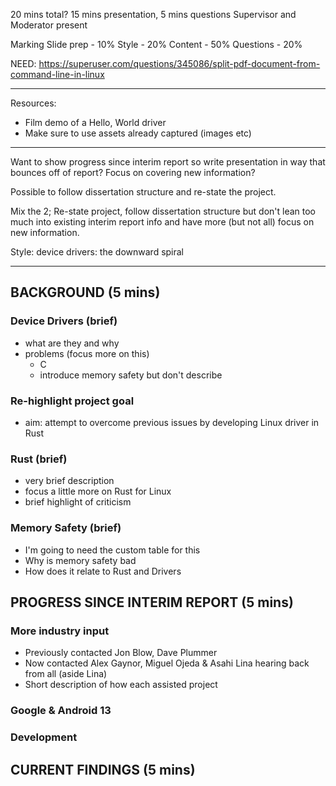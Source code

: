 20 mins total? 15 mins presentation, 5 mins questions
Supervisor and Moderator present

Marking
Slide prep - 10%
Style -  20%
Content - 50%
Questions - 20%

NEED: https://superuser.com/questions/345086/split-pdf-document-from-command-line-in-linux

-----
Resources:
+ Film demo of a Hello, World driver
+ Make sure to use assets already captured (images etc)

---

Want to show progress since interim report so write presentation in way that bounces off of report? Focus on covering new information? 

Possible to follow dissertation structure and re-state the project.

Mix the 2; Re-state project, follow dissertation structure but don't lean too much into existing interim report info and have more (but not all) focus on new information.

Style: 
device drivers: the downward spiral

----

## BACKGROUND (5 mins)

### Device Drivers (brief)
+ what are they and why
+ problems (focus more on this)
	+ C
	+ introduce memory safety but don't describe

### Re-highlight project goal
+ aim: attempt to overcome previous issues by developing Linux driver in Rust

### Rust (brief)
+ very brief description
+ focus a little more on Rust for Linux
+ brief highlight of criticism

### Memory Safety (brief)
+ I'm going to need the custom table for this
+ Why is memory safety bad
+ How does it relate to Rust and Drivers

## PROGRESS SINCE INTERIM REPORT (5 mins)

### More industry input
+ Previously contacted Jon Blow, Dave Plummer
+ Now contacted Alex Gaynor, Miguel Ojeda & Asahi Lina hearing back from all (aside Lina)
+ Short description of how each assisted project

### Google & Android 13

### Development



## CURRENT FINDINGS (5 mins)

